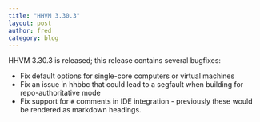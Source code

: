 ```yaml
---
title: "HHVM 3.30.3"
layout: post
author: fred
category: blog
---
```


HHVM 3.30.3 is released; this release contains several bugfixes:
- Fix default options for single-core computers or virtual machines
- Fix an issue in hhbbc that could lead to a segfault when building for
  repo-authoritative mode
- Fix support for `#` comments in IDE integration - previously these would be
  rendered as markdown headings.

